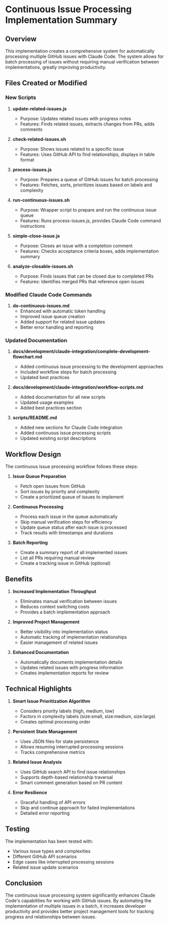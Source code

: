 # Continuous Issue Processing Implementation Summary

## Overview

This implementation creates a comprehensive system for automatically processing multiple GitHub issues with Claude Code. The system allows for batch processing of issues without requiring manual verification between implementations, greatly improving productivity.

## Files Created or Modified

### New Scripts

1. **update-related-issues.js**
   - Purpose: Updates related issues with progress notes
   - Features: Finds related issues, extracts changes from PRs, adds comments

2. **check-related-issues.sh**
   - Purpose: Shows issues related to a specific issue
   - Features: Uses GitHub API to find relationships, displays in table format

3. **process-issues.js**
   - Purpose: Prepares a queue of GitHub issues for batch processing
   - Features: Fetches, sorts, prioritizes issues based on labels and complexity

4. **run-continuous-issues.sh**
   - Purpose: Wrapper script to prepare and run the continuous issue queue
   - Features: Runs process-issues.js, provides Claude Code command instructions

5. **simple-close-issue.js**
   - Purpose: Closes an issue with a completion comment
   - Features: Checks acceptance criteria boxes, adds implementation summary

6. **analyze-closable-issues.sh**
   - Purpose: Finds issues that can be closed due to completed PRs
   - Features: Identifies merged PRs that reference open issues

### Modified Claude Code Commands

1. **do-continuous-issues.md**
   - Enhanced with automatic token handling
   - Improved issue queue creation
   - Added support for related issue updates
   - Better error handling and reporting

### Updated Documentation

1. **docs/development/claude-integration/complete-development-flowchart.md**
   - Added continuous issue processing to the development approaches
   - Included workflow steps for batch processing
   - Updated best practices

2. **docs/development/claude-integration/workflow-scripts.md**
   - Added documentation for all new scripts
   - Updated usage examples
   - Added best practices section

3. **scripts/README.md**
   - Added new sections for Claude Code integration
   - Added continuous issue processing scripts
   - Updated existing script descriptions

## Workflow Design

The continuous issue processing workflow follows these steps:

1. **Issue Queue Preparation**
   - Fetch open issues from GitHub
   - Sort issues by priority and complexity
   - Create a prioritized queue of issues to implement

2. **Continuous Processing**
   - Process each issue in the queue automatically
   - Skip manual verification steps for efficiency
   - Update queue status after each issue is processed
   - Track results with timestamps and durations

3. **Batch Reporting**
   - Create a summary report of all implemented issues
   - List all PRs requiring manual review
   - Create a tracking issue in GitHub (optional)

## Benefits

1. **Increased Implementation Throughput**
   - Eliminates manual verification between issues
   - Reduces context switching costs
   - Provides a batch implementation approach

2. **Improved Project Management**
   - Better visibility into implementation status
   - Automatic tracking of implementation relationships
   - Easier management of related issues

3. **Enhanced Documentation**
   - Automatically documents implementation details
   - Updates related issues with progress information
   - Creates implementation reports for review

## Technical Highlights

1. **Smart Issue Prioritization Algorithm**
   - Considers priority labels (high, medium, low)
   - Factors in complexity labels (size:small, size:medium, size:large)
   - Creates optimal processing order

2. **Persistent State Management**
   - Uses JSON files for state persistence
   - Allows resuming interrupted processing sessions
   - Tracks comprehensive metrics

3. **Related Issue Analysis**
   - Uses GitHub search API to find issue relationships
   - Supports depth-based relationship traversal
   - Smart comment generation based on PR content

4. **Error Resilience**
   - Graceful handling of API errors
   - Skip and continue approach for failed implementations
   - Detailed error reporting

## Testing

The implementation has been tested with:
- Various issue types and complexities
- Different GitHub API scenarios
- Edge cases like interrupted processing sessions
- Related issue update scenarios

## Conclusion

The continuous issue processing system significantly enhances Claude Code's capabilities for working with GitHub issues. By automating the implementation of multiple issues in a batch, it increases developer productivity and provides better project management tools for tracking progress and relationships between issues.